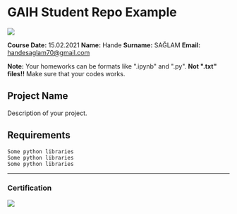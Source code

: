 # GAIH Student Repo Example
![](img/logo.png)

**Course Date:** 15.02.2021
**Name:** Hande
**Surname:** SAĞLAM
**Email:** handesaglam70@gmail.com  

**Note:** Your homeworks can be formats like ".ipynb" and ".py". **Not ".txt" files!!** Make sure that your codes works.  

## Project Name
Description of your project.

## Requirements
```
Some python libraries
Some python libraries
Some python libraries
```
---

### Certification
![](img/certificate_ex.png)

